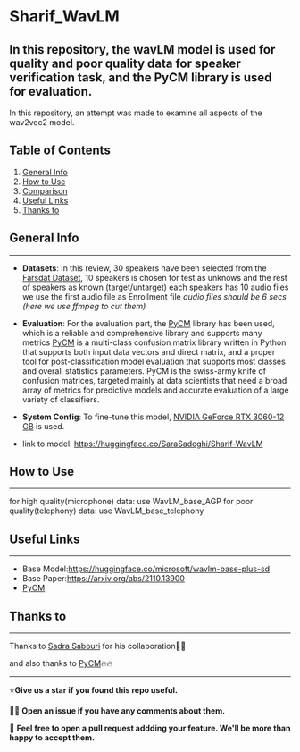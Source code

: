 # Sharif_WavLM
**In this repository, the wavLM model is used for quality and poor quality data for speaker verification task, and the PyCM library is used for evaluation.**
----------------------------------------------------------------------------------------
In this repository, an attempt was made to examine all aspects of the wav2vec2 model.
## Table of Contents
1. [General Info](#general-info)
2. [How to Use](#how-to-use)
3. [Comparison](#comparison)
5. [Useful Links](#useful-links)
6. [Thanks to](#thanks-to)
## General Info
***
- **Datasets**: In this review, 30 speakers have been selected from the  [Farsdat Dataset](https://catalogue.elra.info/en-us/repository/browse/ELRA-S0380/),
  10 speakers is chosen for test as unknows and the rest of speakers as known (target/untarget) 
  each speakers has 10 audio files we use the first audio file as Enrollment file
  *audio files should be 6 secs (here we use ffmpeg to cut them)*
- **Evaluation**: For the evaluation part, the [PyCM](https://github.com/sepandhaghighi/pycm/tree/dev) library has been used, which is a reliable and comprehensive library and supports many metrics
  [PyCM](https://github.com/sepandhaghighi/pycm/tree/dev) is a multi-class confusion matrix library written in Python that supports both input data vectors and direct matrix, and a proper tool for post-classification model evaluation that    supports most classes and overall statistics parameters. PyCM is the swiss-army knife of confusion matrices, targeted mainly at data scientists that need a broad array of metrics for predictive models and accurate evaluation of a 
   large variety of classifiers.

- **System Config**: To fine-tune this model, [NVIDIA GeForce RTX 3060-12 GB](https://www.nvidia.com/nl-nl/geforce/graphics-cards/30-series/rtx-3060-3060ti/) is used.
- link to model: https://huggingface.co/SaraSadeghi/Sharif-WavLM

## How to Use
***
for high quality(microphone) data: use WavLM_base_AGP
for poor quality(telephony) data: use WavLM_base_telephony

## Useful Links
***
- Base Model:https://huggingface.co/microsoft/wavlm-base-plus-sd
- Base Paper:https://arxiv.org/abs/2110.13900
- [PyCM](https://github.com/sepandhaghighi/pycm/tree/dev)
## Thanks to
***
Thanks to [Sadra Sabouri](https://github.com/sadrasabouri) for his collaboration:handshake::handshake:

and also thanks to [PyCM](https://github.com/sepandhaghighi/pycm/tree/dev):fire::fire:
***

:star:**Give us a star if you found this repo useful.**

🙋‍♀️ **Open an issue if you have any comments about them.**

:smiling_face_with_three_hearts: **Feel free to open a pull request addding your feature. We'll be more than happy to accept them.**

